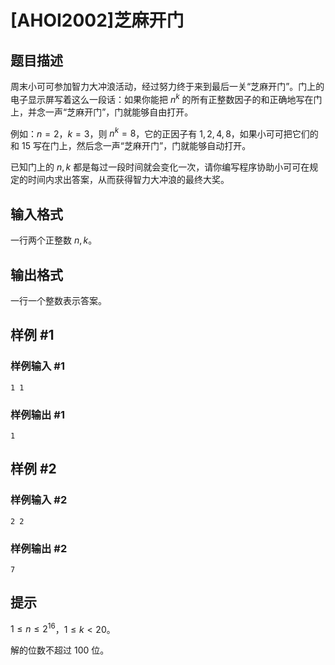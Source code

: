 # [AHOI2002]芝麻开门

## 题目描述

周末小可可参加智力大冲浪活动，经过努力终于来到最后一关“芝麻开门”。门上的电子显示屏写着这么一段话：如果你能把 $n^k$ 的所有正整数因子的和正确地写在门上，并念一声“芝麻开门”，门就能够自由打开。

例如：$n=2$，$k=3$，则 $n^k=8$，它的正因子有 $1,2,4,8$，如果小可可把它们的和 $15$ 写在门上，然后念一声“芝麻开门”，门就能够自动打开。

已知门上的 $n,k$ 都是每过一段时间就会变化一次，请你编写程序协助小可可在规定的时间内求出答案，从而获得智力大冲浪的最终大奖。


## 输入格式

一行两个正整数 $n,k$。


## 输出格式

一行一个整数表示答案。


## 样例 #1

### 样例输入 #1
```
1 1
```

### 样例输出 #1

```
1
```

## 样例 #2

### 样例输入 #2
```
2 2
```

### 样例输出 #2

```
7
```

## 提示

$1\le  n  \le 2^{16}$，$1\le k \lt 20$。

解的位数不超过 $100$ 位。
